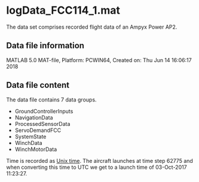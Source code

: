 # logData_FCC114_1.mat

The data set comprises recorded flight data of an Ampyx Power AP2.

## Data file information

MATLAB 5.0 MAT-file, Platform: PCWIN64, Created on: Thu Jun 14 16:06:17 2018

## Data file content

The data file contains 7 data groups.

* GroundControllerInputs
* NavigationData
* ProcessedSensorData
* ServoDemandFCC
* SystemState
* WinchData
* WinchMotorData

Time is recorded as [Unix time](https://en.wikipedia.org/wiki/Unix_time). 
The aircraft launches at time step 62775 and when converting this time to UTC we get to a launch time of 03-Oct-2017 11:23:27.